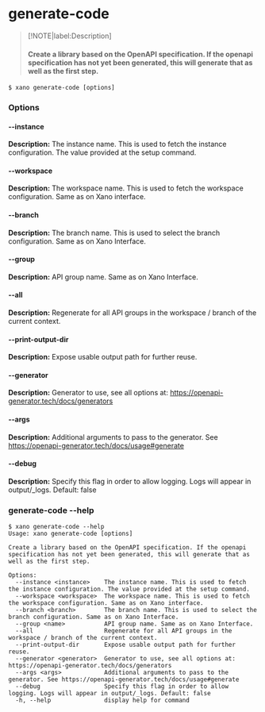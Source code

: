 # generate-code
>[!NOTE|label:Description]
> #### Create a library based on the OpenAPI specification. If the openapi specification has not yet been generated, this will generate that as well as the first step.

```term
$ xano generate-code [options]
```
### Options

#### --instance <instance>
**Description:** The instance name. This is used to fetch the instance configuration. The value provided at the setup command.
#### --workspace <workspace>
**Description:** The workspace name. This is used to fetch the workspace configuration. Same as on Xano interface.
#### --branch <branch>
**Description:** The branch name. This is used to select the branch configuration. Same as on Xano Interface.
#### --group <name>
**Description:** API group name. Same as on Xano Interface.
#### --all
**Description:** Regenerate for all API groups in the workspace / branch of the current context.
#### --print-output-dir
**Description:** Expose usable output path for further reuse.
#### --generator <generator>
**Description:** Generator to use, see all options at: https://openapi-generator.tech/docs/generators
#### --args <args>
**Description:** Additional arguments to pass to the generator. See https://openapi-generator.tech/docs/usage#generate
#### --debug
**Description:** Specify this flag in order to allow logging. Logs will appear in output/_logs. Default: false

### generate-code --help
```term
$ xano generate-code --help
Usage: xano generate-code [options]

Create a library based on the OpenAPI specification. If the openapi specification has not yet been generated, this will generate that as well as the first step.

Options:
  --instance <instance>    The instance name. This is used to fetch the instance configuration. The value provided at the setup command.
  --workspace <workspace>  The workspace name. This is used to fetch the workspace configuration. Same as on Xano interface.
  --branch <branch>        The branch name. This is used to select the branch configuration. Same as on Xano Interface.
  --group <name>           API group name. Same as on Xano Interface.
  --all                    Regenerate for all API groups in the workspace / branch of the current context.
  --print-output-dir       Expose usable output path for further reuse.
  --generator <generator>  Generator to use, see all options at: https://openapi-generator.tech/docs/generators
  --args <args>            Additional arguments to pass to the generator. See https://openapi-generator.tech/docs/usage#generate
  --debug                  Specify this flag in order to allow logging. Logs will appear in output/_logs. Default: false
  -h, --help               display help for command
```